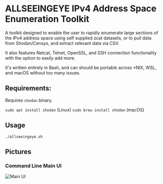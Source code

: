 # ALLSEEINGEYE IPv4 Address Space Enumeration Toolkit
A toolkit designed to enable the user to rapidly enumerate large sections of the IPv4 address space using self supplied zcat datasets, or to pull data from Shodan/Censys, and extract relevant data via CSV. 

It also features Netcat, Telnet, OpenSSL, and SSH connection functionality with the option to easily add more.

It's written entirely in Bash, and can should be portable across *NIX, WSL, and macOS without too many issues.

## Requirements:

Requires ``shodan`` binary.

``sudo apt install shodan`` (Linux)
``sudo brew install shodan`` (macOS)

## Usage

``./allseeingeye.sh``


## Pictures

### Command Line Main UI
![Main UI](https://i.imgur.com/vPozkQN.png)
